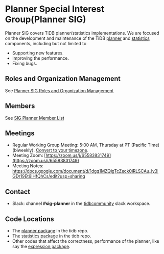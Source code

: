 # Planner Special Interest Group(Planner SIG)

Planner SIG covers TiDB planner/statistics implementations. We are focused on
the development and maintenance of the TiDB [planner](https://pingcap.com/docs/stable/reference/performance/sql-optimizer-overview/)
and [statistics](https://pingcap.com/docs/stable/reference/performance/statistics/) components, including but not limited to:

* Supporting new features.
* Improving the performance.
* Fixing bugs.

## Roles and Organization Management

See [Planner SIG Roles and Organization Management](./roles-and-organization-management.md)

## Members

See [SIG Planner Member List](https://contributor.tidb.io/SIG/planner/)

## Meetings

* Regular Working Group Meeting: 5:00 AM, Thursday at PT (Pacific Time) (biweekly). [Convert to your timezone](http://www.thetimezoneconverter.com/?t=5:00&tz=PT%20%28Pacific%20Time%29).
* Meeting Zoom: [https://zoom.us/j/65583831749](https://zoom.us/j/65583831749)
* Meeting Notes: https://docs.google.com/document/d/1dgq1MZQigTcZeck0iRLSCAu_ly3iGDr19Et6IHfQhCs/edit?usp=sharing

## Contact

* Slack: channel **#sig-planner** in the [tidbcommunity](https://pingcap.com/tidbslack/) slack workspace.

## Code Locations

* The [planner package](https://github.com/pingcap/tidb/tree/master/planner) in the tidb repo.
* The [statistics package](https://github.com/pingcap/tidb/tree/master/statistics) in the tidb repo.
* Other codes that affect the correctness, performance of the planner, like say the [expression package](https://github.com/pingcap/tidb/tree/master/expression).
